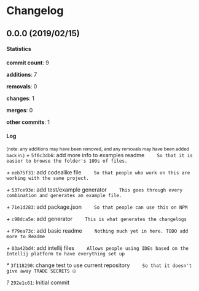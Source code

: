 # Changelog
## 0.0.0 (2019/02/15)
#### Statistics
**commit count**: 9

**additions**: 7

**removals**: 0

**changes**: 1

**merges**: 0

**other commits**: 1

#### Log
<small>(note: any additions may have been removed, and any removals may have been added back in.)</small>
*+* `5f0c3db6`: add more info to examples readme
`    So that it is easier to browse the folder's 100s of files.`

*+* `eeb75f31`: add codealike file
`    So that people who work on this are working with the same project.`

*+* `537ce93e`: add test/example generator
`    This goes through every combination and generates an example file.`

*+* `71e1d283`: add package.json
`    So that people can use this on NPM`

*+* `c98dca5e`: add generator
`    This is what generates the changelogs`

*+* `f79ea73c`: add basic readme
`    Nothing much yet in here. TODO add more to Readme`

*+* `03a42bd4`: add intellij files
`    Allows people using IDEs based on the Intellij platform to have everything set up`

*\** `3f118290`: change test to use current repository
`    So that it doesn't give away TRADE SECRETS 🤐`

*?* `292e1c61`: Initial commit

